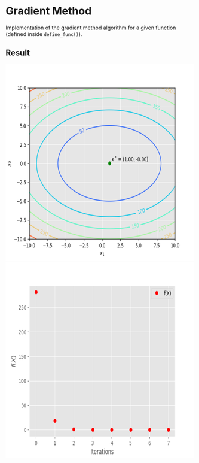 # Gradient Method
Implementation of the gradient method algorithm for a given function (defined inside `define_func()`).


## Result
<div style="text-align:center"><img src="./result.png" width="600" height="525" /></div>
<div style="text-align:center"><img src="./x_values.png" width="600" height="525" /></div>